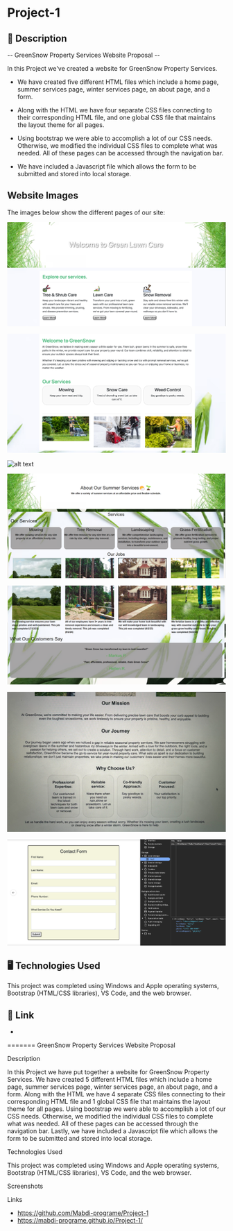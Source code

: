 # Project-1




## 📝 Description 
-- GreenSnow Property Services Website Proposal -- 

In this Project we've created a website for GreenSnow Property Services. 

- We have created five different HTML files which include a home page, summer services page, winter services page, an about page, and a form. 

- Along with the HTML we have four separate CSS files connecting to their corresponding HTML file, and one global CSS file that maintains the layout theme for all pages. 

- Using bootstrap we were able to accomplish a lot of our CSS needs. Otherwise, we modified the individual CSS files to complete what was needed. All of these pages can be accessed through the navigation bar. 

- We have included a Javascript file which allows the form to be submitted and stored into local storage.


## Website Images 
The images below show the different pages of our site: 

![alt text](<Screenshot 2024-12-04 113644.png>)

![alt text](<Screenshot 2024-12-04 113702.png>)

![alt text](<Screenshot 2024-12-04 at 12.10.52 AM.png>)

![alt text](<Screenshot 2024-12-03 203722.png>)

![alt text](<Screenshot 2024-12-03 203740.png>)

![alt text](<Screenshot 2024-12-04 114247.png>)

![alt text](<Screenshot 2024-12-04 113551.png>)





## 🖥️ Technologies Used
This project was completed using Windows and Apple operating systems, Bootstrap (HTML/CSS libraries), VS Code, and the web browser.


## 🔗 Link

* 
=======
GreenSnow Property Services Website Proposal 

Description

In this Project we have put together a website for GreenSnow Property Services. We have created 5 different HTML files which include a home page, summer services page, winter services page, an about page, and a form. Along with the HTML we have 4 separate CSS files connecting to their corresponding HTML file and 1 global CSS file that maintains the layout theme for all pages. Using bootstrap we were able to accomplish a lot of our CSS needs. Otherwise, we modified the individual CSS files to complete what was needed. All of these pages can be accessed through the navigation bar. Lastly, we have included a Javascript file which allows the form to be submitted and stored into local storage.

Technologies Used

This project was completed using Windows and Apple operating systems, Bootstrap (HTML/CSS libraries), VS Code, and the web browser.

Screenshots

Links
- https://github.com/Mabdi-programe/Project-1
- https://mabdi-programe.github.io/Project-1/